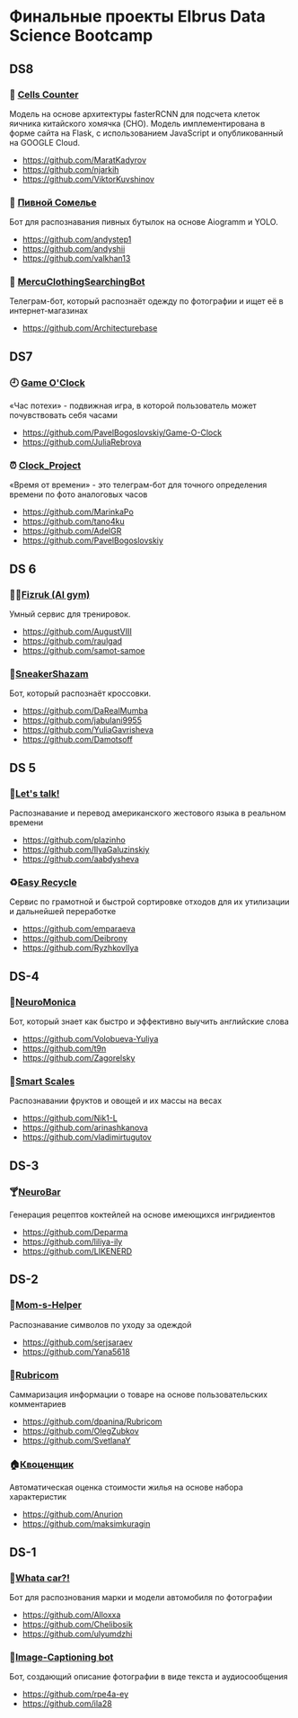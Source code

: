 # Финальные проекты Elbrus Data Science Bootcamp

## DS8

### 🦠 [Cells Counter](https://github.com/ViktorKuvshinov/Cells_counter_fRCNN)

Mодель на основе архитектуры fasterRCNN для подсчета клеток яичника китайского хомячка (CHO). Модель  имплементирована в форме сайта на Flask, с использованием JavaScript и опубликованный на GOOGLE Cloud.

* https://github.com/MaratKadyrov
* https://github.com/njarkih
* https://github.com/ViktorKuvshinov

### 🍺 [Пивной Сомелье](https://github.com/andystep1/BeerAdvisor)

Бот для распознавания пивных бутылок на основе Aiogramm и YOLO.

* https://github.com/andystep1
* https://github.com/andyshii
* https://github.com/valkhan13

### 👕 [MercuClothingSearchingBot](https://github.com/Architecturebase/MercuClothingSearchingBot)

Телеграм-бот, который распознаёт одежду по фотографии и ищет её в интернет-магазинах

* https://github.com/Architecturebase

## DS7

### 🕘 [Game O'Clock](https://github.com/PavelBogoslovskiy/Game-O-Clock)
«Час потехи» - подвижная игра, в которой пользователь может почувствовать себя часами

- https://github.com/PavelBogoslovskiy/Game-O-Clock
- https://github.com/JuliaRebrova

### ⏰ [Clock_Project](https://github.com/PavelBogoslovskiy/Time_detector)

«Время от времени» - это телеграм-бот для точного определения времени по фото аналоговых часов

 - https://github.com/MarinkaPo
 - https://github.com/tano4ku
 - https://github.com/AdelGR
 - https://github.com/PavelBogoslovskiy


<!-- 
### 📈 STrade.AI 

STradAI - сервис по агрегации информации об акциях и прогнозировании их цен.

- https://github.com/alex-badin
- https://github.com/AlimAlb
-->

## DS 6
### 🏃‍♂️[Fizruk (AI gym)](https://github.com/raulgad/AIgym)  

Умный сервис для тренировок.

- https://github.com/AugustVIII
- https://github.com/raulgad
- https://github.com/samot-samoe

### 👟[SneakerShazam](https://github.com/DaRealMumba/SneakerShazam)  

Бот, который распознаёт кросcовки.

- https://github.com/DaRealMumba
- https://github.com/jabulani9955
- https://github.com/YuliaGavrisheva
- https://github.com/Damotsoff

## DS 5
### 🤏[Let's talk!](https://github.com/plazinho/Lets_talk)  

Распознавание и перевод американского жестового языка в реальном времени
 
- https://github.com/plazinho
- https://github.com/IlyaGaluzinskiy
- https://github.com/aabdysheva

### ♻️[Easy Recycle](https://github.com/emparaeva/Easy-Recycle)

Сервис по грамотной и быстрой сортировке отходов для их утилизации и дальнейшей переработке

- https://github.com/emparaeva
- https://github.com/Deibrony
- https://github.com/RyzhkovIlya

## DS-4
### 📍[NeuroMonica](https://github.com/Volobueva-Yuliya/NeuroMonika_telegram_bot)

Бот, который знает как быстро и эффективно выучить английские слова

- https://github.com/Volobueva-Yuliya
- https://github.com/t9n
- https://github.com/Zagorelsky

### 🍅[Smart Scales](https://github.com/arinashkanova/Smart-Scales) 

Распознавании фруктов и овощей и их массы на весах

- https://github.com/Nik1-L
- https://github.com/arinashkanova
- https://github.com/vladimirtugutov

## DS-3
### 🍸[NeuroBar](https://github.com/liliya-ily/recipe_cocktails)

Генерация рецептов коктейлей на основе имеющихся ингридиентов

- https://github.com/Deparma
- https://github.com/liliya-ily
- https://github.com/LIKENERD


## DS-2
### 🧺[Mom-s-Helper](https://github.com/serjsaraev/mom-s-helper)

Распознавание символов по уходу за одеждой

- https://github.com/serjsaraev
- https://github.com/Yana5618

### 💬[Rubricom](https://github.com/dpanina/Rubricom)

Саммаризация информации о товаре на основе пользовательских комментариев

- https://github.com/dpanina/Rubricom
- https://github.com/OlegZubkov
- https://github.com/SvetlanaY

### 🏠[Квоценщик](https://github.com/maksimkuragin/Kvocenshik)

Автоматическая оценка стоимости жилья на основе набора характеристик

- https://github.com/Anurion
- https://github.com/maksimkuragin


## DS-1
### 🚗[Whata car?!](https://github.com/ulyumdzhi/whatacar_bot)

Бот для распознования марки и модели автомобиля по фотографии

- https://github.com/Alloxxa
- https://github.com/Chelibosik
- https://github.com/ulyumdzhi

### 📸[Image-Captioning bot](https://github.com/ila28/Image-Captioning-Telegram-Bot)

Бот, создающий описание фотографии в виде текста и аудиосообщения

- https://github.com/rpe4a-ey
- https://github.com/ila28
